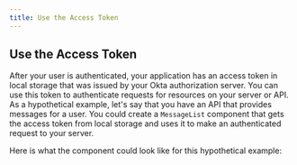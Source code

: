 ```yaml
---
title: Use the Access Token
---
```

## Use the Access Token

After your user is authenticated, your application has an access token in local storage that was issued by your Okta authorization server. You can use this token to authenticate requests for resources on your server or API. As a hypothetical example, let's say that you have an API that provides messages for a user. You could create a `MessageList` component that gets the access token from local storage and uses it to make an authenticated request to your server.

Here is what the component could look like for this hypothetical example:

<StackSelector snippet="getaccesstoken"/>
